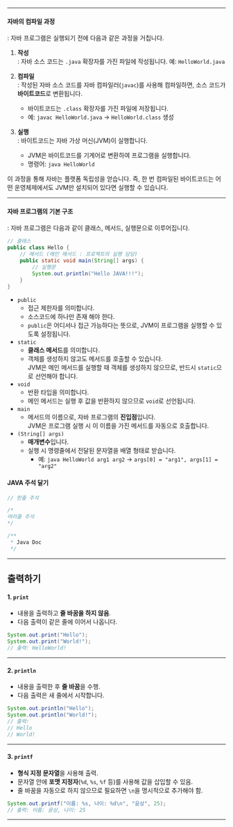 
---
#### 자바의 컴파일 과정
: 자바 프로그램은 실행되기 전에 다음과 같은 과정을 거칩니다.

1. **작성**  
	: 자바 소스 코드는 `.java` 확장자를 가진 파일에 작성됩니다. 예: `HelloWorld.java`
    
2. **컴파일**  
    : 작성된 자바 소스 코드를 자바 컴파일러(`javac`)를 사용해 컴파일하면, 소스 코드가 **바이트코드**로 변환됩니다.
    - 바이트코드는 `.class` 확장자를 가진 파일에 저장됩니다.
    - 예: `javac HelloWorld.java` → `HelloWorld.class` 생성
3. **실행**  
    : 바이트코드는 자바 가상 머신(JVM)이 실행합니다.
    - JVM은 바이트코드를 기계어로 변환하여 프로그램을 실행합니다.
    - 명령어: `java HelloWorld`

이 과정을 통해 자바는 플랫폼 독립성을 얻습니다. 즉, 한 번 컴파일된 바이트코드는 어떤 운영체제에서도 JVM만 설치되어 있다면 실행할 수 있습니다.

---
#### 자바 프로그램의 기본 구조
: 자바 프로그램은 다음과 같이 클래스, 메서드, 실행문으로 이루어집니다.
```java
// 클래스
public class Hello {
	// 메서드 (메인 메서드 : 프로젝트의 실행 담당)
	public static void main(String[] args) {
		// 실행문 
		System.out.println("Hello JAVA!!!");
	}
}
```
- `public`
	- 접근 제한자를 의미합니다.
	- 소스코드에 하나만 존재 해야 한다.
	- `public`은 어디서나 접근 가능하다는 뜻으로, JVM이 프로그램을 실행할 수 있도록 설정됩니다.
- `static`
	- **클래스 메서드**를 의미합니다.
	- 객체를 생성하지 않고도 메서드를 호출할 수 있습니다.  
	    JVM은 메인 메서드를 실행할 때 객체를 생성하지 않으므로, 반드시 `static`으로 선언해야 합니다.
- `void`
	- 반환 타입을 의미합니다.
	- 메인 메서드는 실행 후 값을 반환하지 않으므로 `void`로 선언됩니다.
- `main`
	- 메서드의 이름으로, 자바 프로그램의 **진입점**입니다.  
	    JVM은 프로그램 실행 시 이 이름을 가진 메서드를 자동으로 호출합니다.
- `(String[] args)`
	- **매개변수**입니다.
	- 실행 시 명령줄에서 전달된 문자열을 배열 형태로 받습니다.
	    - 예: `java HelloWorld arg1 arg2` → `args[0] = "arg1", args[1] = "arg2"`
#### JAVA 주석 달기
```java
// 한줄 주석

/*
여러줄 주석
*/

/**
 * Java Doc
 */
```

---
## 출력하기
#### 1. **`print`**
- 내용을 출력하고 **줄 바꿈을 하지 않음**.
- 다음 출력이 같은 줄에 이어서 나옵니다.

```java
System.out.print("Hello");
System.out.print("World!");
// 출력: HelloWorld!
```

---
#### 2. **`println`**
- 내용을 출력한 후 **줄 바꿈**을 수행.
- 다음 출력은 새 줄에서 시작합니다.
```java
System.out.println("Hello");
System.out.println("World!");
// 출력:
// Hello
// World!
```

---
#### 3. **`printf`**
- **형식 지정 문자열**을 사용해 출력.
- 문자열 안에 **포맷 지정자**(`%d`, `%s`, `%f` 등)를 사용해 값을 삽입할 수 있음.
- 줄 바꿈을 자동으로 하지 않으므로 필요하면 `\n`을 명시적으로 추가해야 함.
```java
System.out.printf("이름: %s, 나이: %d\n", "윤상", 25);
// 출력: 이름: 윤상, 나이: 25
```

---
